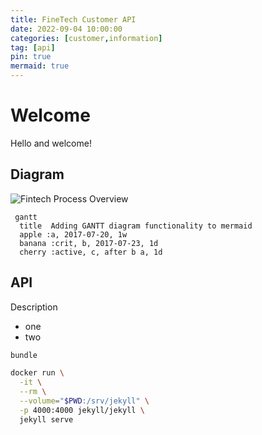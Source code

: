 ```yaml
---
title: FineTech Customer API
date: 2022-09-04 10:00:00
categories: [customer,information]
tag: [api]
pin: true
mermaid: true
---
```


# Welcome

Hello and welcome!


## Diagram

![Fintech Process Overview](http://www.plantuml.com/plantuml/svg/j9BHQnD14CRV-rUCqITfUe8MeTHY3LKA5MFJlWaosPtS3TcRFMPd6yL_tjqqqQIW3nKXP9cPxzlVViEzJOPgkGy704zONCYUe3CRqadJAAwEMhOkptCYTL6Cn8vSx9iXe5JNE9aFF6ychyRJshhzUDNqc8oqjBvEOZz4gPxX0U7KXPWzI-AsisQ9YoMU_NbEdkqlOqzfQN5OApmjM0Xcq-lBculPxVNL8yAq7EQevOVZtwD1sIXjmstAdJTb3JlKjK3QCHVEm_15-OX7NLnETrVCqdXEjjV-Dz13uZQgvG6zlcmMnJF65QNOq_YuINtwFxmUopzZQAYa3FUCWq8nja3mdWN5bJ6aF4zEUJ2E0eD6dvsTm2JAWjkiT0XJPLUEppbQEJwf9mMBSDugKKzYvSxwUEjA1Ouq1q8Pnso1XTR8j6GPKB47JmlCmMxecvq7RgNwYqUCT4zthXfNanYYmjEYw-o3ulSznJjqorPZ5h-HhJesgZHqLkhHJKSmoSbYJmgS816gwrXQM4JT1as7C0HqjHjhi58dRgNMTTUAHG8elbxATsXbiBUmD09Clp2LhkGCfGq4ena6IZ2z9y6Cz8uThGthoMQmwSEFwWPmg1v6fyzsFlpdBuvU7n-w6lDDNRgSVP7jhHCq3B7zsPlPx3Pk0t7ydgSWSgbTh8rwizy7ewbtKIpGWz7i0di8K2WIDn1WIwaefyYXxzxXY7zP94UrgGLoy84pcX-7mo4vf3swqpaL-5FeFFKIcnLEtlbTK6ztcT6MpliGSubbx5YNBjxBl7FgKgdOqo_rGvch5Dg3TSEoLEYROp5CZiVYi5WhqGFrGSsokTBxihsjdERJOvVfIeg0Kg157YYctO76cev5i7-Lc36ynE9yON6VBIdJ6GE7hAJ48AsVoYoPGBfnosp8SZBGpaW4NhHBkuHrmJarZDMMnUDP9SCoOxGn0kwQ5Ub06uTMSe_b4t1rBZkuTHeWESF25CDUvGKUmadPrHy48XBQAJcoeLY8KAkOmFjOvuTHHw6SmFraJrWHofefgsDlH1x9HThUZ55-prhzJ_OKKfpOe-oplxXM61-Y16FD07SYbNDdjioG69p7Gi9m5fzBoqdhWpX9aXY5ou20WyGuikJang4oDf8FE552DPy79xZBjRJG0QOiCkJZRILymtGrspIQvgYOevy-H97hKCHUGnCxZ1Y9C2Xb8BG159aL4EES8w3HLQ5O1dkaUMWDUM1Baek4H5isEYyVIl9NIBa_ePkKUwDeX6aQdjUrp4Oufu7DtaXOn3c4CdKyMfYdA3k7ETwVxIwtMOBZsPFXY8KeM1SijCLzJNUNneW9BVeNVFDyFiRBOzG_VF3ypibp7ot1PtHCheIsMTDMka7LgPpzPL3zk5SHP7vezVKRduPExAHVlocFOHzUnW3Nsyy2WQHkjKJanM8TVyn37Bj_ObZ_Dox-6AFX1dMLKhBW9ehnk3Orap3ypD13k4MDzDiE2DnATIAScsXI4A35Rh4UZfJkUcOrL_UwTSBRQcPUiW1tQhOVc2mAGWZNK6PTpO-h0z-45rBV8O8XQ4nunPspwBUdJLFoen2Ri0mUn5TNjduTz-zTOOEU4MosVJDNV35ZeOt3wXVsXTitRTOU31DWvHmHxsyCV8jRTBXF72dUUJzEUjSFAmqMt0E1Um_7fErgzaWH_rxgGjMD-auxCeemQTWoVxNo_ULlwAEXnxmXdktnwkMF4Ldd0Q_yoM7z4OOLT3RkbUpVAMIyYJBDfh6jVmc6vxr6_ttGXac25Q521gKpruh7ugU3wG9FXPvRcDZnifsfVKuhyGnpPJldpYQhSetimRBpFSKX8DttSHpBjrzem-V8Nlv7QTgPrr8lBezCAxXqdf6JzhLKRxe9R6QHv8Mwx6KAGZ8_yGe2asNkJ9Q6ujxg-oTNUKOTtJZzEJKj1Ot7ijpHM48oZRGVU02L1ysJVyAXEC9iDTvPiD_xkzGwdioenbBPRgU6hqa_AqsPvXwv2-gll3kqMZsMcMf0KJOW2W4P7U_Q7ufpz2Tv5rwi1GOCmdqhmGGxoIcBUCcVYQ_pqox5iyglm-FtdfCck6eack6Aa68JLUuNhhQKzvLpwqjyZn8JxTGg4nYKPX0a5edNULuVghR7k7OYnSvaZx0Ds2S_dGBIIn99stfNvayzfcicChuqMMModFy816WWIwHzhXxhCZ-6nxKJAKZy7WC1jOFd15U3kYRAqBmhnp_gbfQ2kQq44qm-BBfwtGbb4qmsV_-6lxUICJuc5HPNNG_t9BTYsGoJw6owGfvbvKX7mMonsMis6oXaKqoFR-Q4CC6W5uNqLCXsR_kwJNuoZFh5VABZTzmnfEWPxQXtA8uUl0yyaDyOCIKn4PenfFnws--HFOT7XofDXGeq95rquoSVg22E_fc--5LNnRwaN_PmyHy0)

```mermaid
 gantt
  title  Adding GANTT diagram functionality to mermaid
  apple :a, 2017-07-20, 1w
  banana :crit, b, 2017-07-23, 1d
  cherry :active, c, after b a, 1d
```

## API

Description

* one
* two

```bash
bundle

docker run \
  -it \
  --rm \
  --volume="$PWD:/srv/jekyll" \
  -p 4000:4000 jekyll/jekyll \
  jekyll serve
```
